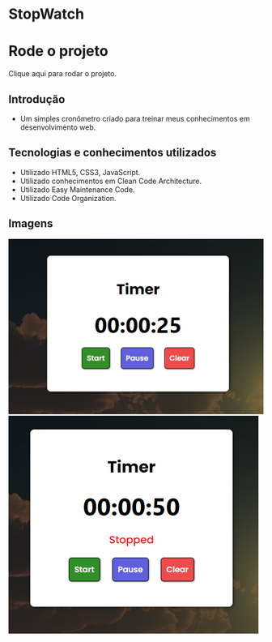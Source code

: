 # StopWatch

# Rode o projeto
<a hred="https://luiz-tm.github.io/stopwatch/">Clique aqui para rodar o projeto.</a>
 
## Introdução
- Um simples cronômetro criado para treinar meus conhecimentos em desenvolvimento web.

## Tecnologias e conhecimentos utilizados
- Utilizado HTML5, CSS3, JavaScript.
- Utilizado conhecimentos em Clean Code Architecture.
- Utilizado Easy Maintenance Code.
- Utilizado Code Organization.

## Imagens
<img src="media/github/stopwatch.PNG" alt="Projeto em andamento"/>
<img src="media/github/paused-stopwatch.PNG" alt="Projeto em andamento"/>
